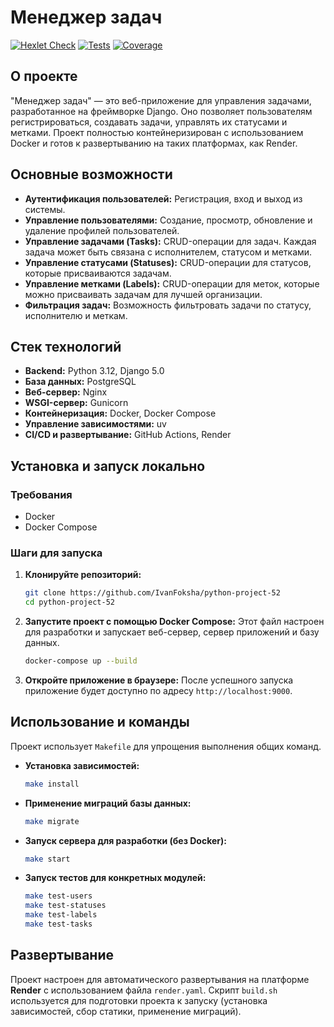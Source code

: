 # Менеджер задач

[![Hexlet Check](https://github.com/IvanFoksha/python-project-52/actions/workflows/hexlet-check.yml/badge.svg)](https://github.com/IvanFoksha/python-project-52/actions/workflows/hexlet-check.yml)
[![Tests](https://github.com/IvanFoksha/python-project-52/actions/workflows/tests.yml/badge.svg)](https://github.com/IvanFoksha/python-project-52/actions/workflows/tests.yml)
[![Coverage](https://sonarcloud.io/api/project_badges/measure?project=IvanFoksha_python-project-52&metric=coverage)](https://sonarcloud.io/summary/new_code?id=IvanFoksha_python-project-52)

## О проекте

"Менеджер задач" — это веб-приложение для управления задачами, разработанное на фреймворке Django. Оно позволяет пользователям регистрироваться, создавать задачи, управлять их статусами и метками. Проект полностью контейнеризирован с использованием Docker и готов к развертыванию на таких платформах, как Render.

## Основные возможности

- **Аутентификация пользователей:** Регистрация, вход и выход из системы.
- **Управление пользователями:** Создание, просмотр, обновление и удаление профилей пользователей.
- **Управление задачами (Tasks):** CRUD-операции для задач. Каждая задача может быть связана с исполнителем, статусом и метками.
- **Управление статусами (Statuses):** CRUD-операции для статусов, которые присваиваются задачам.
- **Управление метками (Labels):** CRUD-операции для меток, которые можно присваивать задачам для лучшей организации.
- **Фильтрация задач:** Возможность фильтровать задачи по статусу, исполнителю и меткам.

## Стек технологий

- **Backend:** Python 3.12, Django 5.0
- **База данных:** PostgreSQL
- **Веб-сервер:** Nginx
- **WSGI-сервер:** Gunicorn
- **Контейнеризация:** Docker, Docker Compose
- **Управление зависимостями:** uv
- **CI/CD и развертывание:** GitHub Actions, Render

## Установка и запуск локально

### Требования

- Docker
- Docker Compose

### Шаги для запуска

1.  **Клонируйте репозиторий:**

    ```bash
    git clone https://github.com/IvanFoksha/python-project-52
    cd python-project-52
    ```

2.  **Запустите проект с помощью Docker Compose:**
    Этот файл настроен для разработки и запускает веб-сервер, сервер приложений и базу данных.

    ```bash
    docker-compose up --build
    ```

3.  **Откройте приложение в браузере:**
    После успешного запуска приложение будет доступно по адресу `http://localhost:9000`.

## Использование и команды

Проект использует `Makefile` для упрощения выполнения общих команд.

- **Установка зависимостей:**

  ```bash
  make install
  ```

- **Применение миграций базы данных:**

  ```bash
  make migrate
  ```

- **Запуск сервера для разработки (без Docker):**

  ```bash
  make start
  ```

- **Запуск тестов для конкретных модулей:**
  ```bash
  make test-users
  make test-statuses
  make test-labels
  make test-tasks
  ```

## Развертывание

Проект настроен для автоматического развертывания на платформе **Render** с использованием файла `render.yaml`. Скрипт `build.sh` используется для подготовки проекта к запуску (установка зависимостей, сбор статики, применение миграций).
